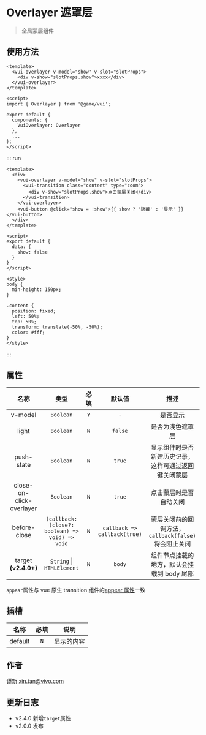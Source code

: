 # Overlayer 遮罩层

> 全局蒙层组件

## 使用方法

```vue
<template>
  <vui-overlayer v-model="show" v-slot="slotProps">
    <div v-show="slotProps.show">xxxx</div>
  </vui-overlayer>
</template>

<script>
import { Overlayer } from '@game/vui';

export default {
  components: {
    VuiOverlayer: Overlayer
  },
  ...
};
</script>
```

::: run

```vue
<template>
  <div>
    <vui-overlayer v-model="show" v-slot="slotProps">
      <vui-transition class="content" type="zoom">
        <div v-show="slotProps.show">点击蒙层关闭</div>
      </vui-transition>
    </vui-overlayer>
    <vui-button @click="show = !show">{{ show ? '隐藏' : '显示' }}</vui-button>
  </div>
</template>

<script>
export default {
  data: {
    show: false
  }
}
</script>

<style>
body {
  min-height: 150px;
}

.content {
  position: fixed;
  left: 50%;
  top: 50%;
  transform: translate(-50%, -50%);
  color: #fff;
}
</style>
```

:::

## 属性

|           名称           |                      类型                       | 必填 |            默认值            |                         描述                         |
| :----------------------: | :---------------------------------------------: | :--: | :--------------------------: | :--------------------------------------------------: |
|         v-model          |                    `Boolean`                    | `Y`  |             `-`              |                       是否显示                       |
|          light           |                    `Boolean`                    | `N`  |           `false`            |                   是否为浅色遮罩层                   |
|        push-state        |                    `Boolean`                    | `N`  |            `true`            | 显示组件时是否新建历史记录，这样可通过返回键关闭蒙层 |
| close-on-click-overlayer |                    `Boolean`                    | `N`  |            `true`            |                点击蒙层时是否自动关闭                |
|       before-close       | `(callback: (close?: boolean) => void) => void` | `N`  | `callback => callback(true)` | 蒙层关闭前的回调方法，`callback(false)`将会阻止关闭  |
|   target **(v2.4.0+)**   |          `String` &#124; `HTMLElement`          | `N`  |            `body`            |      组件节点挂载的地方，默认会挂载到 body 尾部      |

`appear`属性与 vue 原生 transition 组件的[appear 属性](https://cn.vuejs.org/v2/guide/transitions.html#%E5%88%9D%E5%A7%8B%E6%B8%B2%E6%9F%93%E7%9A%84%E8%BF%87%E6%B8%A1)一致

## 插槽

|  名称   | 必填 |    说明    |
| :-----: | :--: | :--------: |
| default | `N`  | 显示的内容 |

## 作者

谭新 <xin.tan@vivo.com>

## 更新日志

- v2.4.0 新增`target`属性
- v2.0.0 发布
